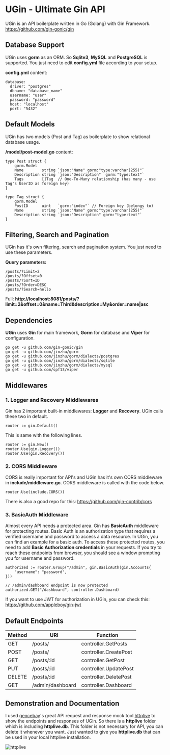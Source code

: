 # UGin - Ultimate Gin API
UGin is an API boilerplate written in Go (Golang) with Gin Framework. https://github.com/gin-gonic/gin

## Database Support
UGin uses **gorm** as an ORM. So **Sqlite3**, **MySQL** and **PostgreSQL** is supported. You just need to edit **config.yml** file according to your setup. 

**config.yml** content:
```
database:
  driver: "postgres"
  dbname: "database_name"
  username: "user"
  password: "password"
  host: "localhost"
  port: "5432"
```

## Default Models
UGin has two models (Post and Tag) as boilerplate to show relational database usage.

**/model/post-model.go** content:
```
type Post struct {
	gorm.Model
	Name        string `json:"Name" gorm:"type:varchar(255)"`
	Description string `json:"Description"  gorm:"type:text"`
	Tags        []Tag  // One-To-Many relationship (has many - use Tag's UserID as foreign key)
}

type Tag struct {
	gorm.Model
	PostID      uint   `gorm:"index"` // Foreign key (belongs to)
	Name        string `json:"Name" gorm:"type:varchar(255)"`
	Description string `json:"Description" gorm:"type:text"`
}
```

## Filtering, Search and Pagination
UGin has it's own filtering, search and pagination system. You just need to use these parameters.

**Query parameters:**
```
/posts/?Limit=2
/posts/?Offset=0
/posts/?Sort=ID
/posts/?Order=DESC
/posts/?Search=hello
```

Full: **http://localhost:8081/posts/?limit=2&offset=0&name=Third&description=My&order=name|asc**

## Dependencies
**UGin** uses **Gin** for main framework, **Gorm** for database and **Viper** for configuration.
```
go get -u github.com/gin-gonic/gin
go get -u github.com/jinzhu/gorm
go get -u github.com/jinzhu/gorm/dialects/postgres
go get -u github.com/jinzhu/gorm/dialects/sqlite
go get -u github.com/jinzhu/gorm/dialects/mysql
go get -u github.com/spf13/viper
```
## Middlewares
### 1. Logger and Recovery Middlewares
Gin has 2 important built-in middlewares: **Logger** and **Recovery**. UGin calls these two in default.
```
router := gin.Default()
```

This is same with the following lines.
```
router := gin.New()
router.Use(gin.Logger())
router.Use(gin.Recovery())
```

### 2. CORS Middleware
CORS is really important for API's and UGin has it's own CORS middleware in **include/middleware.go**. CORS middleware is called with the code below.
```
router.Use(include.CORS())
```
There is also a good repo for this: https://github.com/gin-contrib/cors

### 3. BasicAuth Middleware
Almost every API needs a protected area. Gin has **BasicAuth** middleware for protecting routes. Basic Auth is an authorization type that requires a verified username and password to access a data resource. In UGin, you can find an example for a basic auth. To access these protected routes, you need to add **Basic Authorization credentials** in your requests. If you try to reach these endpoints from browser, you should see a window prompting you for username and password.

```
authorized := router.Group("/admin", gin.BasicAuth(gin.Accounts{
    "username": "password",
}))

// /admin/dashboard endpoint is now protected
authorized.GET("/dashboard", controller.Dashboard)
```

If you want to use JWT for authorization in UGin, you can check this: https://github.com/appleboy/gin-jwt

## Default Endpoints
| Method | URI              | Function               |
|--------|------------------|------------------------|
| GET    | /posts/          | controller.GetPosts    |
| POST   | /posts/          | controller.CreatePost  |
| GET    | /posts/:id       | controller.GetPost     |
| PUT    | /posts/:id       | controller.UpdatePost  |
| DELETE | /posts/:id       | controller.DeletePost  |
| GET    | /admin/dashboard | controller.Dashboard   |

## Demonstration and Documentation
I used [gencebay](https://github.com/gencebay)'s great API request and response mock tool [httplive](https://github.com/gencebay/httplive) to show the endpoints and responses of UGin.  So there is a **httplive** folder which is including **httplive.db**. This folder is not necessary for API, you can delete it whenever you want. Just wanted to give you **httplive.db** that can be used in your local httplive installation.

![httplive](https://github.com/yakuter/ugin/blob/461e29c340471acaccb6bd8f6b988939eadadee1/httplive/httplive-screenshot.png)
